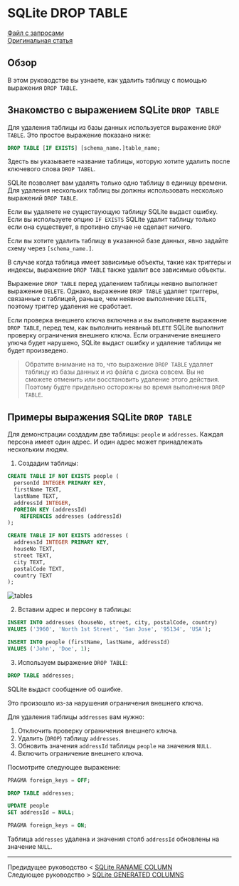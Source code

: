 # SQLite DROP TABLE #########################

[Файл с запросами][querys]   
[Оригинальная статья][origin]

[querys]: ./querys.sql
[origin]: https://www.sqlitetutorial.net/sqlite-drop-table/

## Обзор ##############################

В этом руководстве вы узнаете, как удалить таблицу с помощью выражения `DROP TABLE`.

## Знакомство с выражением SQLite `DROP TABLE`

Для удаления таблицы из базы данных используется выражение `DROP TABLE`. Это простое выражение показано ниже:

~~~ SQL ~~~~~~~~~~~~~~~~~~~~~~~~~~~~~~~
DROP TABLE [IF EXISTS] [schema_name.]table_name;
~~~~~~~~~~~~~~~~~~~~~~~~~~~~~~~~~~~~~~~

Здесть вы указываете название таблицы, которую хотите удалить после ключевого слова `DROP TABEL`.

SQLite позволяет вам удалять только одно таблицу в единицу времени. Для удаления нескольких таблиц вы должны использовать несколько выражений `DROP TABLE`.

Если вы удаляете не существующую таблицу SQLite выдаст ошибку. Если вы используете опцию `IF EXISTS` SQLite удалит таблицу только если она существует, в противно случае не сделает ничего.

Если вы хотите удалить таблицу в указанной базе данных, явно задайте схему через `[schema_name.]`.

В случае когда таблица имеет зависимые объекты, такие как триггеры и индексы, выражение `DROP TABLE` также удалит все зависимые объекты.

Выражение `DROP TABLE` перед удалением таблицы неявно выполняет выражение `DELETE`. Однако, выражение `DROP TABLE` удаляет триггеры, связанные с таблицей, раньше, чем неявное выполнение `DELETE`, поэтому триггер удаления не сработает.

Если проверка внешнего ключа включена и вы выполняете выражение `DROP TABLE`, перед тем, как выполнить неявный `DELETE` SQLite выполнит проверку ограничения внешнего ключа. Если ограничение внешнего улюча будет нарушено, SQLite выдаст ошибку и удаление таблицы не будет произведено.

> Обратите внимание на то, что выражение `DROP TABLE` удаляет таблицу из базы данных и из файла с диска совсем. Вы не сможете отменить или восстановить удаление этого действия. Поэтому будте придельно осторожны во время выполнения `DROP TABLE`.

## Примеры выражения SQLite `DROP TABLE`

Для демонстрации создадим две таблицы: `people` и `addresses`. Каждая персона имеет один адрес. И один адрес может принадлежать нескольким людям.

1. Создадим таблицы:

~~~ SQL ~~~~~~~~~~~~~~~~~~~~~~~~~~~~~~~
CREATE TABLE IF NOT EXISTS people (
  personId INTEGER PRIMARY KEY,
  firstName TEXT,
  lastName TEXT,
  addressId INTEGER,
  FOREIGN KEY (addressId)
    REFERENCES addresses (addressId)
);

CREATE TABLE IF NOT EXISTS addresses (
  addressId INTEGER PRIMARY KEY,
  houseNo TEXT,
  street TEXT,
  city TEXT,
  postalCode TEXT,
  country TEXT
);
~~~~~~~~~~~~~~~~~~~~~~~~~~~~~~~~~~~~~~~

![tables]

2. Вставим адрес и персону в таблицы:

~~~ SQL ~~~~~~~~~~~~~~~~~~~~~~~~~~~~~~~
INSERT INTO addresses (houseNo, street, city, postalCode, country)
VALUES ('3960', 'North 1st Street', 'San Jose', '95134', 'USA');

INSERT INTO people (firstName, lastName, addressId)
VALUES ('John', 'Doe', 1);
~~~~~~~~~~~~~~~~~~~~~~~~~~~~~~~~~~~~~~~

3. Используем выражение `DROP TABLE`:

~~~ SQL ~~~~~~~~~~~~~~~~~~~~~~~~~~~~~~~
DROP TABLE addresses;
~~~~~~~~~~~~~~~~~~~~~~~~~~~~~~~~~~~~~~~

SQLite выдаст сообщение об ошибке.

Это произошло из-за нарушения ограничения внешнего ключа.

Для удаления таблицы `addresses` вам нужно:

1. Отключить проверку ограничения внешнего ключа.
2. Удалить (`DROP`) таблицу `addresses`.
3. Обновить значения `addressId` таблицы `people` на значения `NULL`.
4. Включить ограничение внешнего ключа.

Посмотрите следующее выражение:

~~~ SQL ~~~~~~~~~~~~~~~~~~~~~~~~~~~~~~~
PRAGMA foreign_keys = OFF;

DROP TABLE addresses;

UPDATE people
SET addressId = NULL;

PRAGMA foreign_keys = ON;
~~~~~~~~~~~~~~~~~~~~~~~~~~~~~~~~~~~~~~~

Таблица `addresses` удалена и значения столб `addressId` обновлены на значение `NULL`.

---------------------------------------

Предидущее руководство < [SQLite RANAME COLUMN][prev]  
Следующее руководство > [SQLite GENERATED COLUMNS][next]

[prev]: ../42_RenameColumn/translate.md
[next]: ../44_GeneratedColumns/translate.md

[tables]: ./SQLite-DROP-TABLE-example.png